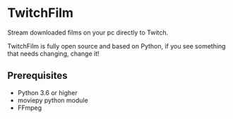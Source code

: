 # TwitchFilm

Stream downloaded films on your pc directly to Twitch.

TwitchFilm is fully open source and based on Python, if you see something that needs changing, change it!

## Prerequisites
* Python 3.6 or higher
* moviepy python module
* FFmpeg
